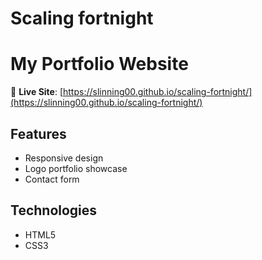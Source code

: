 # Scaling fortnight
# My Portfolio Website

🚀 **Live Site**: [https://slinning00.github.io/scaling-fortnight/](https://slinning00.github.io/scaling-fortnight/)

## Features
- Responsive design
- Logo portfolio showcase
- Contact form

## Technologies
- HTML5
- CSS3
